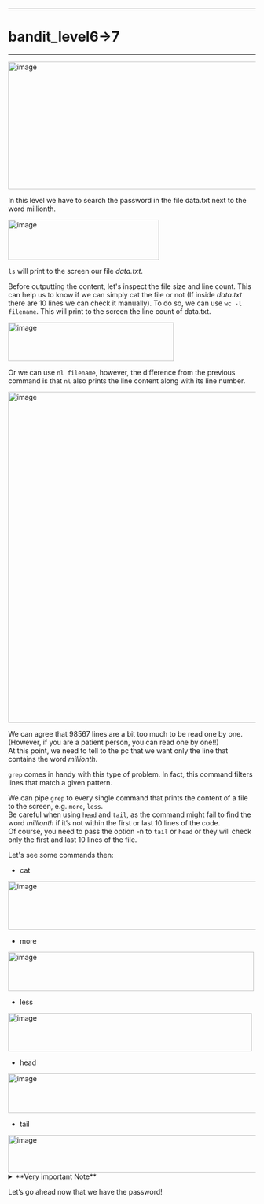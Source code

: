 ***
# bandit_level6->7
***
<img width="606" height="259" alt="image" src="https://github.com/user-attachments/assets/77ad1d8d-bf46-40a0-ad10-3fa6397d9ce5" />  
  
In this level we have to search the password in the file data.txt next to the word millionth.  
  
<img width="307" height="82" alt="image" src="https://github.com/user-attachments/assets/47e6fb84-c1bf-4571-ba60-9974c4c99a67" />  
  
`ls` will print to the screen our file *data.txt*.  

Before outputting the content, let's inspect the file size and line count. This can help us to know if we can simply cat the file or not (If inside *data.txt* there are 10 lines we can check it manually).
To do so, we can use `wc -l filename`. This will print to the screen the line count of data.txt.  
  
<img width="337" height="79" alt="image" src="https://github.com/user-attachments/assets/88758637-a3f6-4aaa-bc9a-ed54717f3d82" />  

Or we can use `nl filename`, however, the difference from the previous command is that `nl` also prints the line content along with its line number.  
  
<img width="612" height="673" alt="image" src="https://github.com/user-attachments/assets/c636c259-af04-4814-9a93-9bdedc2ef38c" />
  
We can agree that 98567 lines are a bit too much to be read one by one. (However, if you are a patient person, you can read one by one!!)  
At this point, we need to tell to the pc that we want only the line that contains the word *millionth*.  
  
`grep` comes in handy with this type of problem. In fact, this command filters lines that match a given pattern.  
  
We can pipe `grep` to every single command that prints the content of a file to the screen, e.g. `more`, `less`.  
Be careful when using `head` and `tail`, as the command might fail to find the word *millionth* if it’s not within the first or last 10 lines of the code.  
Of course, you need to pass the option -n to `tail` or `head` or they will check only the first and last 10 lines of the file.  

Let's see some commands then:  

- cat
<img width="523" height="99" alt="image" src="https://github.com/user-attachments/assets/989a45c2-b70f-4299-a08b-cf651a95e71d" />
  
- more  
<img width="500" height="79" alt="image" src="https://github.com/user-attachments/assets/e083cad7-c322-442f-9f57-c33ed3bc0b2d" />  
  
- less  
<img width="496" height="78" alt="image" src="https://github.com/user-attachments/assets/9fcfd1f8-f77f-4922-a8c9-cf0895f11e37" />  
  
- head  
<img width="590" height="80" alt="image" src="https://github.com/user-attachments/assets/b805ae9a-1eda-4a4e-bfb1-873ff14eeb3d" />  
  
- tail  
<img width="583" height="76" alt="image" src="https://github.com/user-attachments/assets/43860552-2f41-4cfe-b5ae-4751ebc6b233" />

<details>
<summary> **Very important Note** </summary>

> The command `grep` is case sensitive, so be aware of what you type in the command!! However there are various options for this command, like `-i`
> <img width="970" height="77" alt="image" src="https://github.com/user-attachments/assets/b516f3a8-bcb3-475d-b43c-41cffa1892c6" />
</details>

Let’s go ahead now that we have the password!















